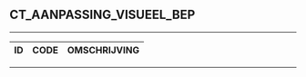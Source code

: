 ## CT_AANPASSING_VISUEEL_BEP

***

|ID                              	|CODE          	|OMSCHRIJVING|
|------                          	|----          	|-----    |


***
